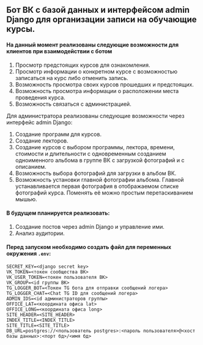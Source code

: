 ## Бот ВК с базой данных и интерфейсом admin Django для организации записи на обучающие курсы.

#### На данный момент реализованы следующие возможности для клиентов при взаимодействии с ботом

1. Просмотр предстоящих курсов для ознакомления.
2. Просмотр информации о конкретном курсе с возможностью записаться на курс либо отменить запись.
3. Возможность просмотра своих курсов прошедших и предстоящих.
4. Возможность просмотра информации о расположении места проведения курса.
5. Возможность связаться с администрацией.

Для администратора реализованы следующие возможности через интерфейс admin Django:

1. Создание программ для курсов.
2. Создание лекторов.
2. Создание курсов с выбором программы, лектора, времени, стоимости и длительности с одновременным созданием одноименного альбома в группе ВК с загрузкой фотографий и с описанием.
3. Возможность выбора фотографий для загрузки в альбом ВК.
4. Возможность установки главной фотографии альбома. Главной устанавливается первая фотография в отображаемом списке фотографий курса. Поменять её можно простым перетаскиванием мышью.

#### В будущем планируется реализовать:
1. Создание постов через admin Django и управление ими.
2. Анализ аудитории.

#### Перед запуском необходимо создать файл для переменных окружения `.env`:

```
SECRET_KEY=<django secret key>
VK_TOKEN=<токен сообщества ВК>
VK_USER_TOKEN=<токен пользователя ВК>
VK_GROUP=<id группы ВК>
TG_LOGGER_BOT=<Токен TG бота для отправки сообщений логера>
TG_LOGGER_CHAT=<Chat TG ID для сообщений логера>
ADMIN_IDS=<id администраторов группы>
OFFICE_LAT=<координата офиса lat>
OFFICE_LONG=<координата офиса long>
SITE_HEADER=<SITE_HEADER>
INDEX_TITLE=<INDEX_TITLE>
SITE_TITLE=<SITE_TITLE>
DB_URL=postgres://<пользователь postgres>:<пароль пользователя>@<хост базы данных>:<порт бд>/<имя бд>
```
